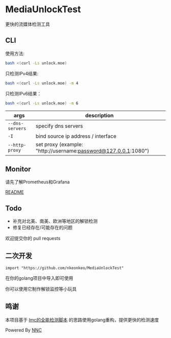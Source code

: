 # MediaUnlockTest

更快的流媒体检测工具

## CLI

使用方法: 

```bash
bash <(curl -Ls unlock.moe)
```

只检测IPv4结果:

```bash
bash <(curl -Ls unlock.moe) -m 4
```

只检测IPv6结果：

```bash
bash <(curl -Ls unlock.moe) -m 6
```

|args|description|
|-|-|
|`--dns-servers`|specify dns servers|
|`-I`|bind source ip address / interface|
|`--http-proxy`|set proxy (example: "http://username:password@127.0.0.1:1080")|

## Monitor

请先了解Prometheus和Grafana

[README](https://github.com/nkeonkeo/MediaUnlockTest/blob/main/monitor/readme.md)

## Todo

- 补充对北美、南美、欧洲等地区的解锁检测
- 修复已经存在/可能存在的问题

欢迎提交你的 pull requests

## 二次开发

```golang
import "https://github.com/nkeonkeo/MediaUnlockTest"
```

在你的golang项目中导入即可使用

你可以使用它制作解锁监控等小玩具

## 鸣谢

本项目基于 [lmc的全能检测脚本](https://github.com/lmc999/RegionRestrictionCheck) 的思路使用golang重构，提供更快的检测速度

Powered By [NNC](https://nnc.sh)